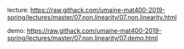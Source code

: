 lecture: https://raw.githack.com/umaine-mat400-2019-spring/lectures/master/07.non.linearity/07.non.linearity.html

demo: https://raw.githack.com/umaine-mat400-2019-spring/lectures/master/07.non.linearity/07.demo.html